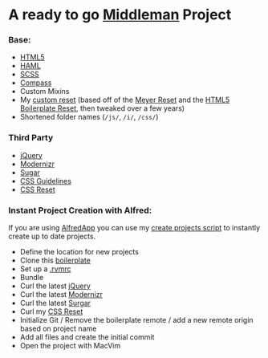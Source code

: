 # A ready to go [Middleman](http://middlemanapp.com/) Project

### Base:

- [HTML5](http://www.html5rocks.com/en/)
- [HAML](http://haml.info/)
- [SCSS](http://sass-lang.com/)
 - [Compass](http://compass-style.org/)
 - Custom Mixins
- My [custom reset](https://github.com/benjamincharity/Resets) (based off of the [Meyer Reset](http://meyerweb.com/eric/thoughts/2007/05/01/reset-reloaded/) and the [HTML5 Boilerplate Reset](http://html5boilerplate.com/docs/The-style/), then tweaked over a few years)
- Shortened folder names (`/js/`, `/i/`, `/css/`)


### Third Party
- [jQuery](http://jquery.com/)
- [Modernizr](http://modernizr.com/)
- [Sugar](http://sugarjs.com/)
- [CSS Guidelines](https://github.com/benjamincharity/CSS-Guidelines)
- [CSS Reset](https://github.com/benjamincharity/Resets)


### Instant Project Creation with Alfred:

If you are using [AlfredApp](http://www.alfredapp.com/) you can use my [create projects script](https://gist.github.com/benjamincharity/5048358) to instantly create up to date projects.

- Define the location for new projects
- Clone this [boilerplate](https://github.com/benjamincharity/middleman-3.0-boilerplate)
- Set up a [.rvmrc](https://rvm.io/workflow/rvmrc/)
- Bundle
- Curl the latest [jQuery](http://jquery.com/)
- Curl the latest [Modernizr](http://modernizr.com/)
- Curl the latest [Surgar](http://sugarjs.com/)
- Curl my [CSS Reset](https://github.com/benjamincharity/Resets)
- Initialize Git / Remove the boilerplate remote / add a new remote origin based on project name
- Add all files and create the initial commit
- Open the project with MacVim
